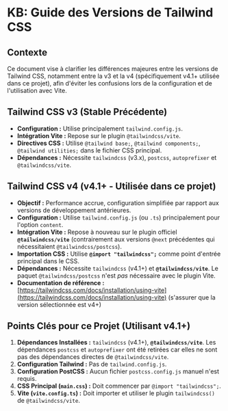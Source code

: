 # KB: Guide des Versions de Tailwind CSS

## Contexte
Ce document vise à clarifier les différences majeures entre les versions de Tailwind CSS, notamment entre la v3 et la v4 (spécifiquement v4.1+ utilisée dans ce projet), afin d'éviter les confusions lors de la configuration et de l'utilisation avec Vite.

## Tailwind CSS v3 (Stable Précédente)

-   **Configuration :** Utilise principalement `tailwind.config.js`.
-   **Intégration Vite :** Repose sur le plugin `@tailwindcss/vite`.
-   **Directives CSS :** Utilise `@tailwind base;`, `@tailwind components;`, `@tailwind utilities;` dans le fichier CSS principal.
-   **Dépendances :** Nécessite `tailwindcss` (v3.x), `postcss`, `autoprefixer` et `@tailwindcss/vite`.

## Tailwind CSS v4 (v4.1+ - **Utilisée dans ce projet**)

-   **Objectif :** Performance accrue, configuration simplifiée par rapport aux versions de développement antérieures.
-   **Configuration :** Utilise `tailwind.config.js` (ou `.ts`) principalement pour l'option `content`.
-   **Intégration Vite :** Repose à nouveau sur le plugin officiel **`@tailwindcss/vite`** (contrairement aux versions `@next` précédentes qui nécessitaient `@tailwindcss/postcss`).
-   **Importation CSS :** Utilise **`@import "tailwindcss";`** comme point d'entrée principal dans le CSS.
-   **Dépendances :** Nécessite `tailwindcss` (v4.1+) et **`@tailwindcss/vite`**. Le paquet `@tailwindcss/postcss` n'est *pas* nécessaire avec le plugin Vite.
-   **Documentation de référence :** [https://tailwindcss.com/docs/installation/using-vite](https://tailwindcss.com/docs/installation/using-vite) (s'assurer que la version sélectionnée est v4+)

## Points Clés pour ce Projet (Utilisant v4.1+)

1.  **Dépendances Installées :** `tailwindcss` (v4.1+), **`@tailwindcss/vite`**. Les dépendances `postcss` et `autoprefixer` ont été retirées car elles ne sont pas des dépendances directes de `@tailwindcss/vite`.
2.  **Configuration Tailwind :** Pas de `tailwind.config.js`.
3.  **Configuration PostCSS :** Aucun fichier `postcss.config.js` manuel n'est requis.
4.  **CSS Principal (`main.css`) :** Doit commencer par `@import "tailwindcss";`.
5.  **Vite (`vite.config.ts`) :** Doit importer et utiliser le plugin `tailwindcss()` de `@tailwindcss/vite`. 